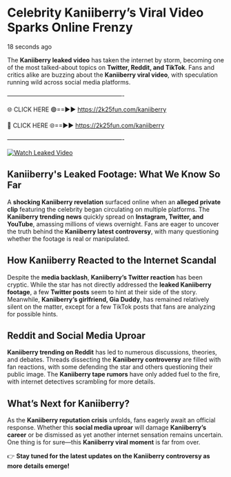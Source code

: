 # Celebrity Kaniiberry’s Viral Video Sparks Online Frenzy

18 seconds ago

The **Kaniiberry leaked video** has taken the internet by storm, becoming one of the most talked-about topics on **Twitter, Reddit, and TikTok**. Fans and critics alike are buzzing about the **Kaniiberry viral video**, with speculation running wild across social media platforms.

———————————————————-

🌐 CLICK HERE 🟢==►► https://2k25fun.com/kaniiberry

🔴 CLICK HERE 🌐==►► https://2k25fun.com/kaniiberry

———————————————————-

[![Watch Leaked Video](https://miro.medium.com/v2/resize:fit:828/format:webp/1*cilzJN44JGOrTw9NJCrNHA.gif "Watch Leaked Video")](https://2k25fun.com/kaniiberry)

## **Kaniiberry's Leaked Footage: What We Know So Far**  
A **shocking Kaniiberry revelation** surfaced online when an **alleged private clip** featuring the celebrity began circulating on multiple platforms. The **Kaniiberry trending news** quickly spread on **Instagram, Twitter, and YouTube**, amassing millions of views overnight. Fans are eager to uncover the truth behind the **Kaniiberry latest controversy**, with many questioning whether the footage is real or manipulated.  

## **How Kaniiberry Reacted to the Internet Scandal**  
Despite the **media backlash**, **Kaniiberry’s Twitter reaction** has been cryptic. While the star has not directly addressed the **leaked Kaniiberry footage**, a few **Twitter posts** seem to hint at their side of the story. Meanwhile, **Kaniiberry’s girlfriend, Gia Duddy**, has remained relatively silent on the matter, except for a few TikTok posts that fans are analyzing for possible hints.  

## **Reddit and Social Media Uproar**  
**Kaniiberry trending on Reddit** has led to numerous discussions, theories, and debates. Threads dissecting the **Kaniiberry controversy** are filled with fan reactions, with some defending the star and others questioning their public image. The **Kaniiberry tape rumors** have only added fuel to the fire, with internet detectives scrambling for more details.  

## **What’s Next for Kaniiberry?**  
As the **Kaniiberry reputation crisis** unfolds, fans eagerly await an official response. Whether this **social media uproar** will damage **Kaniiberry’s career** or be dismissed as yet another internet sensation remains uncertain. One thing is for sure—this **Kaniiberry viral moment** is far from over.  

👉 **Stay tuned for the latest updates on the Kaniiberry controversy as more details emerge!**  